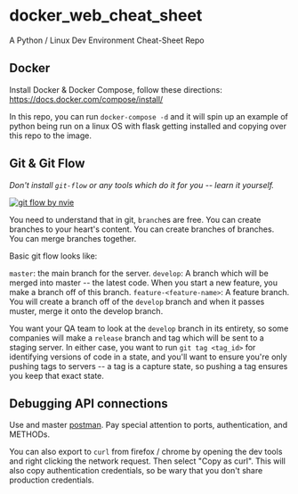 # docker_web_cheat_sheet

A Python / Linux Dev Environment Cheat-Sheet Repo

## Docker

Install Docker & Docker Compose, follow these directions: https://docs.docker.com/compose/install/

In this repo, you can run `docker-compose -d` and it will spin up an example of python
being run on a linux OS with flask getting installed and copying over this repo to the image.

## Git & Git Flow

*Don't install `git-flow` or any tools which do it for you -- learn it yourself.*

[![git flow by nvie](https://nvie.com/img/git-model@2x.png)](https://nvie.com/posts/a-successful-git-branching-model/?)

You need to understand that in git, `branch`es are free. You can create branches to your heart's content.
You can create branches of branches. You can merge branches together.

Basic git flow looks like:

`master`: the main branch for the server.
`develop`: A branch which will be merged into master -- the latest code. When you start
a new feature, you make a branch off of this branch.
`feature-<feature-name>`: A feature branch. You will create a branch off of the `develop`
branch and when it passes muster, merge it onto the develop branch.

You want your QA team to look at the `develop` branch in its entirety, so some companies will make
a `release` branch and tag which will be sent to a staging server. In either case,
you want to run `git tag <tag_id>` for identifying versions of code in a state, and you'll
want to ensure you're only pushing tags to servers -- a tag is a capture state, so pushing a tag
ensures you keep that exact state.

## Debugging API connections

Use and master [postman](https://www.getpostman.com/).
Pay special attention to ports, authentication, and METHODs.

You can also export to `curl` from firefox / chrome by opening the dev tools and
right clicking the network request. Then select "Copy as curl". This will also copy
authentication credentials, so be wary that you don't share production credentials.
